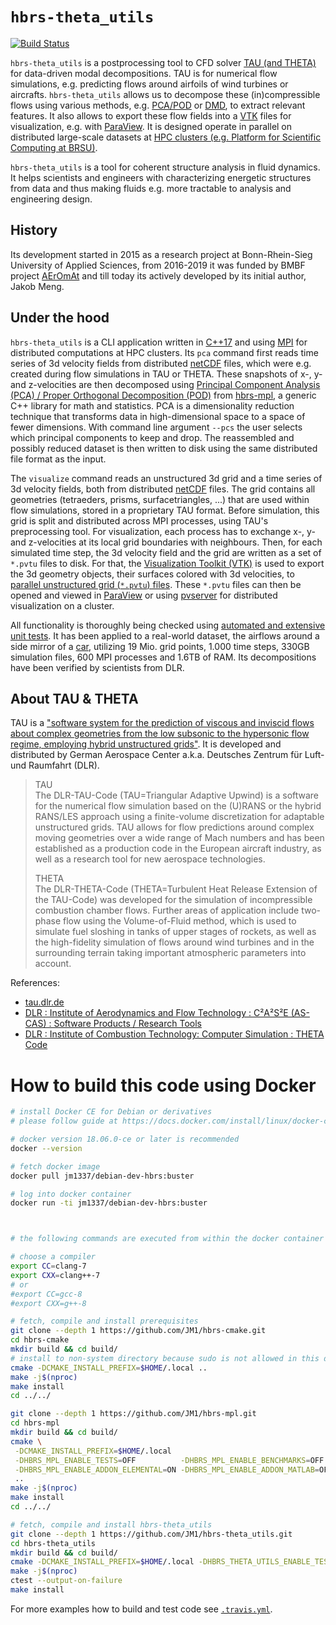 # `hbrs-theta_utils`
[![Build Status](https://travis-ci.com/JM1/hbrs-theta_utils.svg?branch=master)](https://travis-ci.com/JM1/hbrs-theta_utils)

`hbrs-theta_utils` is a postprocessing tool to CFD solver [TAU (and THETA)](http://tau.dlr.de/) for data-driven modal decompositions.
TAU is for numerical flow simulations, e.g. predicting flows around airfoils of wind turbines or aircrafts.
`hbrs-theta_utils` allows us to decompose these (in)compressible flows using various methods,
e.g. [PCA/POD](https://en.wikipedia.org/wiki/Principal_component_analysis) or [DMD](https://en.wikipedia.org/wiki/Dynamic_mode_decomposition),
to extract relevant features.
It also allows to export these flow fields into a [VTK](https://vtk.org/) files for visualization,
e.g. with [ParaView](https://www.paraview.org/).
It is designed operate in parallel on distributed large-scale datasets at
[HPC clusters (e.g. Platform for Scientific Computing at BRSU)](https://wr0.wr.inf.h-brs.de/wr/index.html).

`hbrs-theta_utils` is a tool for coherent structure analysis in fluid dynamics.
It helps scientists and engineers with characterizing energetic structures from data and thus making fluids e.g. more tractable to analysis and engineering design.

## History

Its development started in 2015 as a research project at Bonn-Rhein-Sieg University of Applied Sciences, from 2016-2019 it was funded by BMBF project [AErOmAt](https://www.h-brs.de/de/aeromat) and till today its actively developed by its initial author, Jakob Meng.

## Under the hood

`hbrs-theta_utils` is a CLI application written in [C++17](https://en.wikipedia.org/wiki/C++17) and using [MPI](https://en.wikipedia.org/wiki/Message_Passing_Interface) for distributed computations at HPC clusters.
Its `pca` command first reads time series of 3d velocity fields from distributed [netCDF](https://www.unidata.ucar.edu/software/netcdf/) files, which were e.g. created during flow simulations in TAU or THETA.
These snapshots of x-, y- and z-velocities are then decomposed using [Principal Component Analysis (PCA) / Proper Orthogonal Decomposition (POD)](https://en.wikipedia.org/wiki/Principal_component_analysis) from [hbrs-mpl](https://github.com/JM1/hbrs-mpl/), a generic C++ library for math and statistics.
PCA is a dimensionality reduction technique that transforms data in high-dimensional space to a space of fewer dimensions.
With command line argument `--pcs` the user selects which principal components to keep and drop.
The reassembled and possibly reduced dataset is then written to disk using the same distributed file format as the input.

The `visualize` command reads an unstructured 3d grid and a time series of 3d velocity fields, both from distributed [netCDF](https://www.unidata.ucar.edu/software/netcdf/) files.
The grid contains all geometries (tetraeders, prisms, surfacetriangles, ...) that are used within flow simulations, stored in a proprietary TAU format.
Before simulation, this grid is split and distributed across MPI processes, using TAU's preprocessing tool.
For visualization, each process has to exchange x-, y- and z-velocities at its local grid boundaries with neighbours.
Then, for each simulated time step, the 3d velocity field and the grid are written as a set of `*.pvtu` files to disk.
For that, the [Visualization Toolkit (VTK)](https://vtk.org/) is used to export the 3d geometry objects, their surfaces colored with 3d velocities, to [parallel unstructured grid (`*.pvtu`) files](https://www.vtk.org/VTK/img/file-formats.pdf).
These `*.pvtu` files can then be opened and viewed in [ParaView](https://www.paraview.org/) or using [pvserver](https://www.paraview.org/Wiki/Setting_up_a_ParaView_Server) for distributed visualization on a cluster.

All functionality is thoroughly being checked using [automated and extensive unit tests](https://travis-ci.com/JM1/hbrs-theta_utils/).
It has been applied to a real-world dataset, the airflows around a side mirror of a [car](https://www.aer.mw.tum.de/en/research-groups/automotive/drivaer/), utilizing 19 Mio. grid points, 1.000 time steps, 330GB simulation files, 600 MPI processes and 1.6TB of RAM.
Its decompositions have been verified by scientists from DLR.

## About TAU & THETA

TAU is a ["software system for the prediction of viscous and inviscid flows about complex geometries from the low subsonic to the hypersonic flow regime, employing hybrid unstructured grids"](http://tau.dlr.de/).
It is developed and distributed by German Aerospace Center a.k.a. Deutsches Zentrum für Luft- und Raumfahrt (DLR).

> TAU\
> The DLR-TAU-Code (TAU=Triangular Adaptive Upwind) is a software for the numerical flow simulation based on the (U)RANS or the hybrid RANS/LES approach using a finite-volume discretization for adaptable unstructured grids. TAU allows for flow predictions around complex moving geometries over a wide range of Mach numbers and has been established as a production code in the European aircraft industry, as well as a research tool for new aerospace technologies.
>
> THETA\
> The DLR-THETA-Code (THETA=Turbulent Heat Release Extension of the TAU-Code) was developed for the simulation of incompressible combustion chamber flows. Further areas of application include two-phase flow using the Volume-of-Fluid method, which is used to simulate fuel sloshing in tanks of upper stages of rockets, as well as the high-fidelity simulation of flows around wind turbines and in the surrounding terrain taking important atmospheric parameters into account.

References:
- [tau.dlr.de](http://tau.dlr.de/)
- [DLR : Institute of Aerodynamics and Flow Technology : C²A²S²E (AS-CAS) : Software Products / Research Tools](https://www.dlr.de/as/en/desktopdefault.aspx/tabid-4083/6455_read-9239/)
- [DLR : Institute of Combustion Technology: Computer Simulation : THETA Code](https://www.dlr.de/vt/de/desktopdefault.aspx/tabid-3082/4659_read-15475/)

# How to build this code using Docker

```sh
# install Docker CE for Debian or derivatives
# please follow guide at https://docs.docker.com/install/linux/docker-ce/debian/

# docker version 18.06.0-ce or later is recommended
docker --version

# fetch docker image
docker pull jm1337/debian-dev-hbrs:buster

# log into docker container
docker run -ti jm1337/debian-dev-hbrs:buster



# the following commands are executed from within the docker container

# choose a compiler
export CC=clang-7
export CXX=clang++-7
# or
#export CC=gcc-8
#export CXX=g++-8

# fetch, compile and install prerequisites
git clone --depth 1 https://github.com/JM1/hbrs-cmake.git
cd hbrs-cmake
mkdir build && cd build/
# install to non-system directory because sudo is not allowed in this docker container
cmake -DCMAKE_INSTALL_PREFIX=$HOME/.local ..
make -j$(nproc)
make install
cd ../../

git clone --depth 1 https://github.com/JM1/hbrs-mpl.git
cd hbrs-mpl
mkdir build && cd build/
cmake \
 -DCMAKE_INSTALL_PREFIX=$HOME/.local                                     \
 -DHBRS_MPL_ENABLE_TESTS=OFF          -DHBRS_MPL_ENABLE_BENCHMARKS=OFF   \
 -DHBRS_MPL_ENABLE_ADDON_ELEMENTAL=ON -DHBRS_MPL_ENABLE_ADDON_MATLAB=OFF \
 ..
make -j$(nproc)
make install
cd ../../

# fetch, compile and install hbrs-theta_utils
git clone --depth 1 https://github.com/JM1/hbrs-theta_utils.git
cd hbrs-theta_utils
mkdir build && cd build/
cmake -DCMAKE_INSTALL_PREFIX=$HOME/.local -DHBRS_THETA_UTILS_ENABLE_TESTS=ON ..
make -j$(nproc)
ctest --output-on-failure
make install
```

For more examples how to build and test code see [`.travis.yml`](https://github.com/JM1/hbrs-theta_utils/blob/master/.travis.yml).
